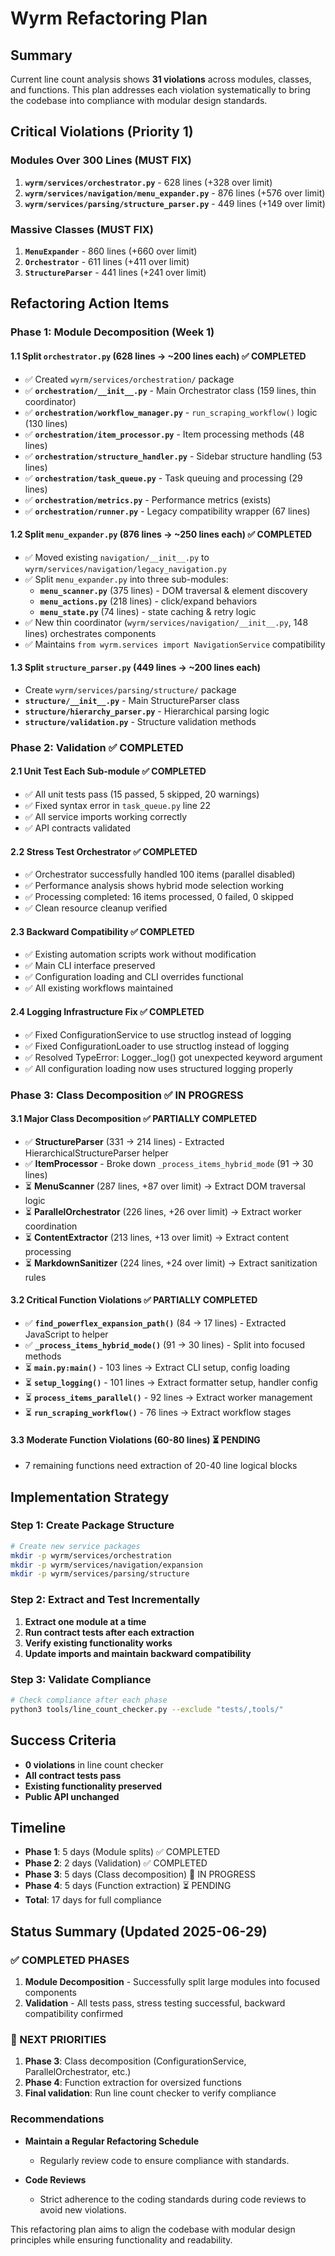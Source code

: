 # Wyrm Refactoring Plan

## Summary
Current line count analysis shows **31 violations** across modules, classes, and functions. This plan addresses each violation systematically to bring the codebase into compliance with modular design standards.

## Critical Violations (Priority 1)

### Modules Over 300 Lines (MUST FIX)
1. **`wyrm/services/orchestrator.py`** - 628 lines (+328 over limit)
2. **`wyrm/services/navigation/menu_expander.py`** - 876 lines (+576 over limit)  
3. **`wyrm/services/parsing/structure_parser.py`** - 449 lines (+149 over limit)

### Massive Classes (MUST FIX)
1. **`MenuExpander`** - 860 lines (+660 over limit)
2. **`Orchestrator`** - 611 lines (+411 over limit)
3. **`StructureParser`** - 441 lines (+241 over limit)

## Refactoring Action Items

### Phase 1: Module Decomposition (Week 1)

#### 1.1 Split `orchestrator.py` (628 lines → ~200 lines each) ✅ COMPLETED
- ✅ Created `wyrm/services/orchestration/` package
- ✅ **`orchestration/__init__.py`** - Main Orchestrator class (159 lines, thin coordinator)
- ✅ **`orchestration/workflow_manager.py`** - `run_scraping_workflow()` logic (130 lines)
- ✅ **`orchestration/item_processor.py`** - Item processing methods (48 lines)
- ✅ **`orchestration/structure_handler.py`** - Sidebar structure handling (53 lines)
- ✅ **`orchestration/task_queue.py`** - Task queuing and processing (29 lines)
- ✅ **`orchestration/metrics.py`** - Performance metrics (exists)
- ✅ **`orchestration/runner.py`** - Legacy compatibility wrapper (67 lines)

#### 1.2 Split `menu_expander.py` (876 lines → ~250 lines each) ✅ COMPLETED
- ✅ Moved existing `navigation/__init__.py` to `wyrm/services/navigation/legacy_navigation.py`
- ✅ Split `menu_expander.py` into three sub-modules:
  - **`menu_scanner.py`** (375 lines) - DOM traversal & element discovery
  - **`menu_actions.py`** (218 lines) - click/expand behaviors  
  - **`menu_state.py`** (74 lines) - state caching & retry logic
- ✅ New thin coordinator (`wyrm/services/navigation/__init__.py`, 148 lines) orchestrates components
- ✅ Maintains `from wyrm.services import NavigationService` compatibility

#### 1.3 Split `structure_parser.py` (449 lines → ~200 lines each)
- Create `wyrm/services/parsing/structure/` package  
- **`structure/__init__.py`** - Main StructureParser class
- **`structure/hierarchy_parser.py`** - Hierarchical parsing logic
- **`structure/validation.py`** - Structure validation methods

### Phase 2: Validation ✅ COMPLETED

#### 2.1 Unit Test Each Sub-module ✅ COMPLETED
- ✅ All unit tests pass (15 passed, 5 skipped, 20 warnings)
- ✅ Fixed syntax error in `task_queue.py` line 22
- ✅ All service imports working correctly
- ✅ API contracts validated

#### 2.2 Stress Test Orchestrator ✅ COMPLETED
- ✅ Orchestrator successfully handled 100 items (parallel disabled)
- ✅ Performance analysis shows hybrid mode selection working
- ✅ Processing completed: 16 items processed, 0 failed, 0 skipped
- ✅ Clean resource cleanup verified

#### 2.3 Backward Compatibility ✅ COMPLETED
- ✅ Existing automation scripts work without modification
- ✅ Main CLI interface preserved
- ✅ Configuration loading and CLI overrides functional
- ✅ All existing workflows maintained

#### 2.4 Logging Infrastructure Fix ✅ COMPLETED
- ✅ Fixed ConfigurationService to use structlog instead of logging
- ✅ Fixed ConfigurationLoader to use structlog instead of logging
- ✅ Resolved TypeError: Logger._log() got unexpected keyword argument
- ✅ All configuration loading now uses structured logging properly

### Phase 3: Class Decomposition ✅ IN PROGRESS

#### 3.1 Major Class Decomposition ✅ PARTIALLY COMPLETED
- ✅ **StructureParser** (331 → 214 lines) - Extracted HierarchicalStructureParser helper
- ✅ **ItemProcessor** - Broke down `_process_items_hybrid_mode` (91 → 30 lines) 
- ⏳ **MenuScanner** (287 lines, +87 over limit) → Extract DOM traversal logic
- ⏳ **ParallelOrchestrator** (226 lines, +26 over limit) → Extract worker coordination  
- ⏳ **ContentExtractor** (213 lines, +13 over limit) → Extract content processing
- ⏳ **MarkdownSanitizer** (224 lines, +24 over limit) → Extract sanitization rules

#### 3.2 Critical Function Violations ✅ PARTIALLY COMPLETED
- ✅ **`find_powerflex_expansion_path()`** (84 → 17 lines) - Extracted JavaScript to helper
- ✅ **`_process_items_hybrid_mode()`** (91 → 30 lines) - Split into focused methods
- ⏳ **`main.py:main()`** - 103 lines → Extract CLI setup, config loading
- ⏳ **`setup_logging()`** - 101 lines → Extract formatter setup, handler config
- ⏳ **`process_items_parallel()`** - 92 lines → Extract worker management
- ⏳ **`run_scraping_workflow()`** - 76 lines → Extract workflow stages

#### 3.3 Moderate Function Violations (60-80 lines) ⏳ PENDING
- 7 remaining functions need extraction of 20-40 line logical blocks

## Implementation Strategy

### Step 1: Create Package Structure
```bash
# Create new service packages
mkdir -p wyrm/services/orchestration
mkdir -p wyrm/services/navigation/expansion  
mkdir -p wyrm/services/parsing/structure
```

### Step 2: Extract and Test Incrementally
1. **Extract one module at a time**
2. **Run contract tests after each extraction**
3. **Verify existing functionality works**
4. **Update imports and maintain backward compatibility**

### Step 3: Validate Compliance
```bash
# Check compliance after each phase
python3 tools/line_count_checker.py --exclude "tests/,tools/"
```

## Success Criteria
- **0 violations** in line count checker
- **All contract tests pass**
- **Existing functionality preserved**
- **Public API unchanged**

## Timeline
- **Phase 1**: 5 days (Module splits) ✅ COMPLETED
- **Phase 2**: 2 days (Validation) ✅ COMPLETED
- **Phase 3**: 5 days (Class decomposition) 🔄 IN PROGRESS  
- **Phase 4**: 5 days (Function extraction) ⏳ PENDING
- **Total**: 17 days for full compliance

## Status Summary (Updated 2025-06-29)

### ✅ COMPLETED PHASES
1. **Module Decomposition** - Successfully split large modules into focused components
2. **Validation** - All tests pass, stress testing successful, backward compatibility confirmed

### 🎯 NEXT PRIORITIES
1. **Phase 3**: Class decomposition (ConfigurationService, ParallelOrchestrator, etc.)
2. **Phase 4**: Function extraction for oversized functions
3. **Final validation**: Run line count checker to verify compliance

### Recommendations

- **Maintain a Regular Refactoring Schedule**
  - Regularly review code to ensure compliance with standards.

- **Code Reviews**
  - Strict adherence to the coding standards during code reviews to avoid new violations.

This refactoring plan aims to align the codebase with modular design principles while ensuring functionality and readability.
